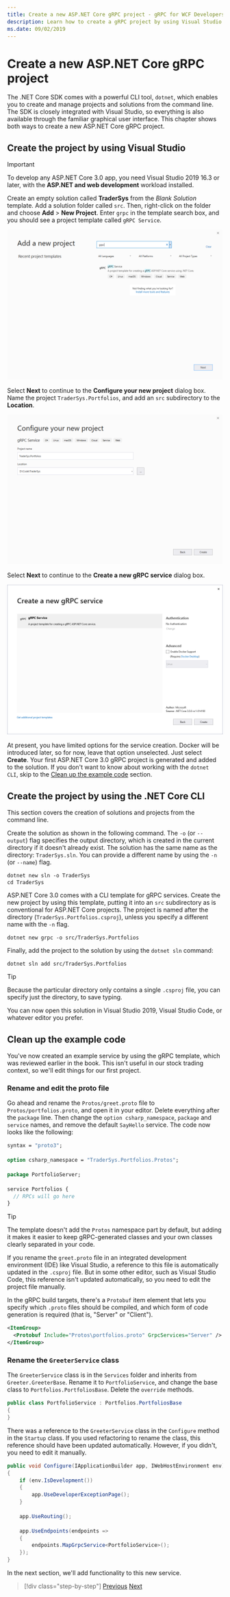 ```yaml
---
title: Create a new ASP.NET Core gRPC project - gRPC for WCF Developers
description: Learn how to create a gRPC project by using Visual Studio or the command line.
ms.date: 09/02/2019
---
```


# Create a new ASP.NET Core gRPC project

The .NET Core SDK comes with a powerful CLI tool, `dotnet`, which enables you to create and manage projects and solutions from the command line. The SDK is closely integrated with Visual Studio, so everything is also available through the familiar graphical user interface. This chapter shows both ways to create a new ASP.NET Core gRPC project.

## Create the project by using Visual Studio

> [!IMPORTANT]
> To develop any ASP.NET Core 3.0 app, you need Visual Studio 2019 16.3 or later, with the **ASP.NET and web development** workload installed.

Create an empty solution called **TraderSys** from the *Blank Solution* template. Add a solution folder called `src`. Then, right-click on the folder and choose **Add** > **New Project**. Enter `grpc` in the template search box, and you should see a project template called `gRPC Service`.

![Screenshot of Add a new project dialog box](media/create-project/new-grpc-project.png)

Select **Next** to continue to the **Configure your new project** dialog box. Name the project `TraderSys.Portfolios`, and add an `src` subdirectory to the **Location**.

![Screenshot of Configure your new project dialog box](media/create-project/configure-project.png)

Select **Next** to continue to the **Create a new gRPC service** dialog box.

![Screenshot of Create a new gRPC service dialog box](media/create-project/create-new-grpc-service.png)

At present, you have limited options for the service creation. Docker will be introduced later, so for now, leave that option unselected. Just select **Create**. Your first ASP.NET Core 3.0 gRPC project is generated and added to the solution. If you don't want to know about working with the `dotnet CLI`, skip to the [Clean up the example code](#clean-up-the-example-code) section.

## Create the project by using the .NET Core CLI

This section covers the creation of solutions and projects from the command line.

Create the solution as shown in the following command. The `-o` (or `--output`) flag specifies the output directory, which is created in the current directory if it doesn't already exist. The solution has the same name as the directory: `TraderSys.sln`. You can provide a different name by using the `-n` (or `--name`) flag.

```dotnetcli
dotnet new sln -o TraderSys
cd TraderSys
```

ASP.NET Core 3.0 comes with a CLI template for gRPC services. Create the new project by using this template, putting it into an `src` subdirectory as is conventional for ASP.NET Core projects. The project is named after the directory (`TraderSys.Portfolios.csproj`), unless you specify a different name with the `-n` flag.

```dotnetcli
dotnet new grpc -o src/TraderSys.Portfolios
```

Finally, add the project to the solution by using the `dotnet sln` command:

```dotnetcli
dotnet sln add src/TraderSys.Portfolios
```

> [!TIP]
> Because the particular directory only contains a single `.csproj` file, you can specify just the directory, to save typing.

You can now open this solution in Visual Studio 2019, Visual Studio Code, or whatever editor you prefer.

## Clean up the example code

You've now created an example service by using the gRPC template, which was reviewed earlier in the book. This isn't useful in our stock trading context, so we'll edit things for our first project.

### Rename and edit the proto file

Go ahead and rename the `Protos/greet.proto` file to `Protos/portfolios.proto`, and open it in your editor. Delete everything after the `package` line. Then change the `option csharp_namespace`, `package` and `service` names, and remove the default `SayHello` service. The code now looks like the following:

```protobuf
syntax = "proto3";

option csharp_namespace = "TraderSys.Portfolios.Protos";

package PortfolioServer;

service Portfolios {
  // RPCs will go here
}
```

> [!TIP]
> The template doesn't add the `Protos` namespace part by default, but adding it makes it easier to keep gRPC-generated classes and your own classes clearly separated in your code.

If you rename the `greet.proto` file in an integrated development environment (IDE) like Visual Studio, a reference to this file is automatically updated in the `.csproj` file. But in some other editor, such as Visual Studio Code, this reference isn't updated automatically, so you need to edit the project file manually.

In the gRPC build targets, there's a `Protobuf` item element that lets you specify which `.proto` files should be compiled, and which form of code generation is required (that is, "Server" or "Client").

```xml
<ItemGroup>
  <Protobuf Include="Protos\portfolios.proto" GrpcServices="Server" />
</ItemGroup>
```

### Rename the `GreeterService` class

The `GreeterService` class is in the `Services` folder and inherits from `Greeter.GreeterBase`. Rename it to `PortfolioService`, and change the base class to `Portfolios.PortfoliosBase`. Delete the `override` methods.

```csharp
public class PortfolioService : Portfolios.PortfoliosBase
{
}
```

There was a reference to the `GreeterService` class in the `Configure` method in the `Startup` class. If you used refactoring to rename the class, this reference should have been updated automatically. However, if you didn't, you need to edit it manually.

```csharp
public void Configure(IApplicationBuilder app, IWebHostEnvironment env)
{
    if (env.IsDevelopment())
    {
        app.UseDeveloperExceptionPage();
    }

    app.UseRouting();

    app.UseEndpoints(endpoints =>
    {
        endpoints.MapGrpcService<PortfolioService>();
    });
}
```

In the next section, we'll add functionality to this new service.

>[!div class="step-by-step"]
>[Previous](migrate-wcf-to-grpc.md)
>[Next](migrate-request-reply.md)
